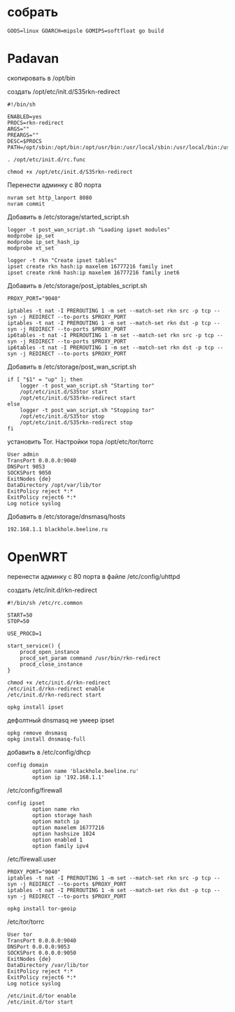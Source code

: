 # собрать
```
GOOS=linux GOARCH=mipsle GOMIPS=softfloat go build
```

# Padavan
скопировать в /opt/bin

создать /opt/etc/init.d/S35rkn-redirect
```
#!/bin/sh

ENABLED=yes
PROCS=rkn-redirect
ARGS=""
PREARGS=""
DESC=$PROCS
PATH=/opt/sbin:/opt/bin:/opt/usr/bin:/usr/local/sbin:/usr/local/bin:/usr/sbin:/usr/bin:/sbin:/bin

. /opt/etc/init.d/rc.func
```

```
chmod +x /opt/etc/init.d/S35rkn-redirect
```

Перенести админку с 80 порта
```
nvram set http_lanport 8080
nvram commit
```


Добавить в /etc/storage/started_script.sh
```
logger -t post_wan_script.sh "Loading ipset modules"
modprobe ip_set
modprobe ip_set_hash_ip
modprobe xt_set

logger -t rkn "Create ipset tables"
ipset create rkn hash:ip maxelem 16777216 family inet
ipset create rkn6 hash:ip maxelem 16777216 family inet6
```

Добавить в /etc/storage/post_iptables_script.sh
```
PROXY_PORT="9040"

iptables -t nat -I PREROUTING 1 -m set --match-set rkn src -p tcp --syn -j REDIRECT --to-ports $PROXY_PORT
iptables -t nat -I PREROUTING 1 -m set --match-set rkn dst -p tcp --syn -j REDIRECT --to-ports $PROXY_PORT
ip6tables -t nat -I PREROUTING 1 -m set --match-set rkn src -p tcp --syn -j REDIRECT --to-ports $PROXY_PORT
ip6tables -t nat -I PREROUTING 1 -m set --match-set rkn dst -p tcp --syn -j REDIRECT --to-ports $PROXY_PORT
```

Добавить в /etc/storage/post_wan_script.sh
```
if [ "$1" = "up" ]; then
    logger -t post_wan_script.sh "Starting tor"
    /opt/etc/init.d/S35tor start
    /opt/etc/init.d/S35rkn-redirect start
else
    logger -t post_wan_script.sh "Stopping tor"
    /opt/etc/init.d/S35tor stop
    /opt/etc/init.d/S35rkn-redirect stop
fi
```

установить Tor. Настройки тора /opt/etc/tor/torrc
```
User admin
TransPort 0.0.0.0:9040
DNSPort 9053
SOCKSPort 9050
ExitNodes {de}
DataDirectory /opt/var/lib/tor
ExitPolicy reject *:*
ExitPolicy reject6 *:*
Log notice syslog
```

Добавить в /etc/storage/dnsmasq/hosts
```
192.168.1.1 blackhole.beeline.ru
```

# OpenWRT

перенести админку с 80 порта в файле /etc/config/uhttpd

создать /etc/init.d/rkn-redirect
```
#!/bin/sh /etc/rc.common

START=50
STOP=50

USE_PROCD=1

start_service() {
    procd_open_instance
    procd_set_param command /usr/bin/rkn-redirect
    procd_close_instance
}
```

```
chmod +x /etc/init.d/rkn-redirect
/etc/init.d/rkn-redirect enable
/etc/init.d/rkn-redirect start
```


```
opkg install ipset
```

дефолтный dnsmasq не умеер ipset
```
opkg remove dnsmasq
opkg install dnsmasq-full
```

добавить в /etc/config/dhcp
```
config domain
        option name 'blackhole.beeline.ru'
        option ip '192.168.1.1'
```

/etc/config/firewall
```
config ipset
        option name rkn
        option storage hash
        option match ip
        option maxelem 16777216
        option hashsize 1024
        option enabled 1
        option family ipv4
```

/etc/firewall.user
```
PROXY_PORT="9040"
iptables -t nat -I PREROUTING 1 -m set --match-set rkn src -p tcp --syn -j REDIRECT --to-ports $PROXY_PORT
iptables -t nat -I PREROUTING 1 -m set --match-set rkn dst -p tcp --syn -j REDIRECT --to-ports $PROXY_PORT
```

```
opkg install tor-geoip
```

/etc/tor/torrc
```
User tor
TransPort 0.0.0.0:9040
DNSPort 0.0.0.0:9053
SOCKSPort 0.0.0.0:9050
ExitNodes {de}
DataDirectory /var/lib/tor
ExitPolicy reject *:*
ExitPolicy reject6 *:*
Log notice syslog
```

```
/etc/init.d/tor enable
/etc/init.d/tor start
```

